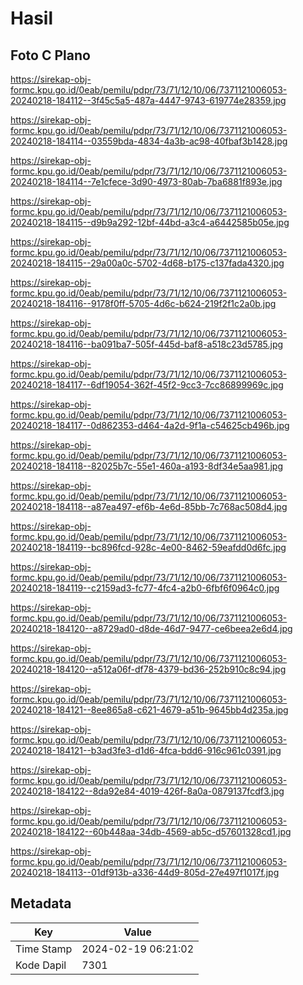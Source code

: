 # Hasil

## Foto C Plano

https://sirekap-obj-formc.kpu.go.id/0eab/pemilu/pdpr/73/71/12/10/06/7371121006053-20240218-184112--3f45c5a5-487a-4447-9743-619774e28359.jpg

https://sirekap-obj-formc.kpu.go.id/0eab/pemilu/pdpr/73/71/12/10/06/7371121006053-20240218-184114--03559bda-4834-4a3b-ac98-40fbaf3b1428.jpg

https://sirekap-obj-formc.kpu.go.id/0eab/pemilu/pdpr/73/71/12/10/06/7371121006053-20240218-184114--7e1cfece-3d90-4973-80ab-7ba6881f893e.jpg

https://sirekap-obj-formc.kpu.go.id/0eab/pemilu/pdpr/73/71/12/10/06/7371121006053-20240218-184115--d9b9a292-12bf-44bd-a3c4-a6442585b05e.jpg

https://sirekap-obj-formc.kpu.go.id/0eab/pemilu/pdpr/73/71/12/10/06/7371121006053-20240218-184115--29a00a0c-5702-4d68-b175-c137fada4320.jpg

https://sirekap-obj-formc.kpu.go.id/0eab/pemilu/pdpr/73/71/12/10/06/7371121006053-20240218-184116--9178f0ff-5705-4d6c-b624-219f2f1c2a0b.jpg

https://sirekap-obj-formc.kpu.go.id/0eab/pemilu/pdpr/73/71/12/10/06/7371121006053-20240218-184116--ba091ba7-505f-445d-baf8-a518c23d5785.jpg

https://sirekap-obj-formc.kpu.go.id/0eab/pemilu/pdpr/73/71/12/10/06/7371121006053-20240218-184117--6df19054-362f-45f2-9cc3-7cc86899969c.jpg

https://sirekap-obj-formc.kpu.go.id/0eab/pemilu/pdpr/73/71/12/10/06/7371121006053-20240218-184117--0d862353-d464-4a2d-9f1a-c54625cb496b.jpg

https://sirekap-obj-formc.kpu.go.id/0eab/pemilu/pdpr/73/71/12/10/06/7371121006053-20240218-184118--82025b7c-55e1-460a-a193-8df34e5aa981.jpg

https://sirekap-obj-formc.kpu.go.id/0eab/pemilu/pdpr/73/71/12/10/06/7371121006053-20240218-184118--a87ea497-ef6b-4e6d-85bb-7c768ac508d4.jpg

https://sirekap-obj-formc.kpu.go.id/0eab/pemilu/pdpr/73/71/12/10/06/7371121006053-20240218-184119--bc896fcd-928c-4e00-8462-59eafdd0d6fc.jpg

https://sirekap-obj-formc.kpu.go.id/0eab/pemilu/pdpr/73/71/12/10/06/7371121006053-20240218-184119--c2159ad3-fc77-4fc4-a2b0-6fbf6f0964c0.jpg

https://sirekap-obj-formc.kpu.go.id/0eab/pemilu/pdpr/73/71/12/10/06/7371121006053-20240218-184120--a8729ad0-d8de-46d7-9477-ce6beea2e6d4.jpg

https://sirekap-obj-formc.kpu.go.id/0eab/pemilu/pdpr/73/71/12/10/06/7371121006053-20240218-184120--a512a06f-df78-4379-bd36-252b910c8c94.jpg

https://sirekap-obj-formc.kpu.go.id/0eab/pemilu/pdpr/73/71/12/10/06/7371121006053-20240218-184121--8ee865a8-c621-4679-a51b-9645bb4d235a.jpg

https://sirekap-obj-formc.kpu.go.id/0eab/pemilu/pdpr/73/71/12/10/06/7371121006053-20240218-184121--b3ad3fe3-d1d6-4fca-bdd6-916c961c0391.jpg

https://sirekap-obj-formc.kpu.go.id/0eab/pemilu/pdpr/73/71/12/10/06/7371121006053-20240218-184122--8da92e84-4019-426f-8a0a-0879137fcdf3.jpg

https://sirekap-obj-formc.kpu.go.id/0eab/pemilu/pdpr/73/71/12/10/06/7371121006053-20240218-184122--60b448aa-34db-4569-ab5c-d57601328cd1.jpg

https://sirekap-obj-formc.kpu.go.id/0eab/pemilu/pdpr/73/71/12/10/06/7371121006053-20240218-184113--01df913b-a336-44d9-805d-27e497f1017f.jpg


## Metadata

| Key        | Value               |
| ---------- | ------------------- |
| Time Stamp | 2024-02-19 06:21:02 |
| Kode Dapil | 7301                |



